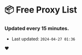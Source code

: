 # :package: Free Proxy List
### Updated every 15 minutes.

- Last updated: `2024-04-27 01:36`

:heart:
